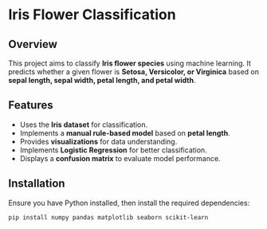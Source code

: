 # Iris Flower Classification

## Overview
This project aims to classify **Iris flower species** using machine learning. It predicts whether a given flower is **Setosa, Versicolor, or Virginica** based on **sepal length, sepal width, petal length, and petal width**.

## Features
- Uses the **Iris dataset** for classification.
- Implements a **manual rule-based model** based on **petal length**.
- Provides **visualizations** for data understanding.
- Implements **Logistic Regression** for better classification.
- Displays a **confusion matrix** to evaluate model performance.

## Installation

Ensure you have Python installed, then install the required dependencies:

```bash
pip install numpy pandas matplotlib seaborn scikit-learn
